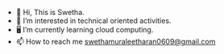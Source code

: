 - 👋 Hi, This is Swetha.
- 👀 I’m interested in technical oriented activities.
- 🖥️ I’m currently learning cloud computing.
- 📫 How to reach me swethamuraleetharan0609@gmail.com

<!---
SwethaMuraleetharan/SwethaMuraleetharan is a ✨ special ✨ repository because its `README.md` (this file) appears on your GitHub profile.
You can click the Preview link to take a look at your changes.
--->
